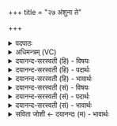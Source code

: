 +++
title = "२७ अंशुना ते"

+++
<details><summary>पदपाठः</summary>

अ॒ꣳशुना॑। ते॒। अ॒ꣳशुः। पृ॒च्य॒ता॒म्। परु॑षा। परुः॑। ग॒न्धः। ते॒। सोम॑म्। अ॒व॒तु॒। मदा॑य। रसः॑। अच्युतः॑। २७।
</details>

<details><summary>अधिमन्त्रम् (VC)</summary>

- सोमो देवता
- प्रजापतिर्ऋषिः
- विराडनुष्टुप्
- गान्धारः
</details>

<details><summary>दयानन्द-सरस्वती (हि) - विषयः</summary>

फिर उसी विषय को अगले मन्त्र में कहा है ॥
</details>

<details><summary>दयानन्द-सरस्वती (हि) - पदार्थः</summary>

पदार्थान्वयभाषाः -  हे विद्वान् ! (ते) तेरे (अंशुना) भाग से (अंशुः) भाग और (परुषा) मर्म से (परुः) मर्म (पृच्यताम्) मिले तथा (ते) तेरा (अच्युतः) नाशरहित (गन्धः) गन्ध और (रसः) रस पदार्थ सार (मदाय) आनन्द के लिये (सोमम्) ऐश्वर्य की (अवतु) रक्षा करे ॥२७ ॥
</details>

<details><summary>दयानन्द-सरस्वती (हि) - भावार्थः</summary>

भावार्थभाषाः -  जब ध्यानावस्थित मनुष्य के मन के साथ इन्द्रियाँ और प्राण ब्रह्म में स्थिर होते हैं, तभी वह नित्य आनन्द को प्राप्त होता है ॥२७ ॥
</details>

<details><summary>दयानन्द-सरस्वती (सं) - विषयः</summary>

पुनस्तमेव विषयमाह ॥
</details>

<details><summary>दयानन्द-सरस्वती (सं) - पदार्थः</summary>

पदार्थान्वयभाषाः -  हे विद्वन् ! ते तवांऽशुनांऽशुः परुषा परुः पृच्यताम्, तेऽच्युतो गन्धो रसश्च मदाय सोममवतु ॥२७ ॥
</details>

<details><summary>दयानन्द-सरस्वती (सं) - भावार्थः</summary>

भावार्थभाषाः -  यदा ध्यानावस्थितस्य मनुष्यस्य मनसा सहेन्द्रियाणि प्राणाश्च ब्रह्मणि स्थिरा भवन्ति, तदा स नित्यमानन्दति ॥२७ ॥
</details>

<details><summary>सविता जोशी ← दयानन्दः (म) - भावार्थः</summary>

भावार्थभाषाः -  जेव्हा ध्यानावस्थित अवस्थेत माणसाच्या मनाबरोबरच इंद्रिये व प्राण ब्रह्मात स्थित होतात तेव्हाच तो नित्य आनंद प्राप्त करू शकतो.
</details>